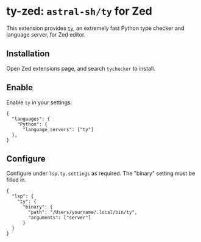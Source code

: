 # ty-zed: `astral-sh/ty` for Zed 

This extension provides [`ty`](https://github.com/astral-sh/ty), an extremely fast Python type checker and language server, for Zed editor.

## Installation
Open Zed extensions page, and search `tychecker` to install.

## Enable

Enable `ty` in your settings.

```jsonc
{
  "languages": {
    "Python": {
      "language_servers": ["ty"]
  },
}
```

## Configure

Configure under `lsp.ty.settings` as required. The "binary" setting must be filled in.

```jsonc
{
  "lsp": {
    "ty": {
      "binary": {
        "path": "/Users/yourname/.local/bin/ty",
        "arguments": ["server"]
      }
  }
}
```
